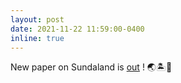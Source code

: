 ```yaml
---
layout: post
date: 2021-11-22 11:59:00-0400
inline: true
---
```



New paper on Sundaland is [out](https://www.nature.com/articles/s43247-021-00311-7) ! 🌏🏝🐠

